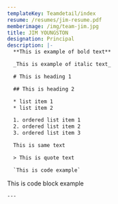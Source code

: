 ```yaml
---
templateKey: Teamdetail/index
resume: /resumes/jim-resume.pdf
memberimage: /img/team-jim.jpg
title: JIM YOUNGSTON
designation: Principal
description: |-
  **This is example of bold text**

  _This is example of italic text_

  # This is heading 1

  ## This is heading 2

  * list item 1
  * list item 2

  1. ordered list item 1
  2. ordered list item 2
  3. ordered list item 3

  This is same text

  > This is quote text

  `This is code example`

  ```
  This is code block example
  ```
---
```


